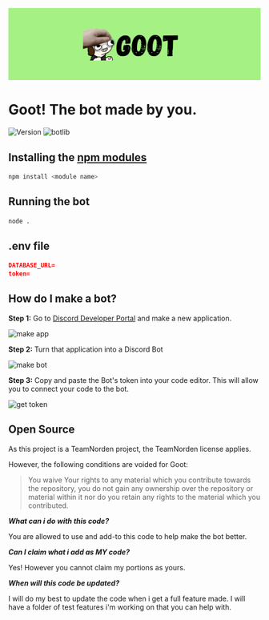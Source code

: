 <img src="assets/Goot-Banner.png" alt="Goot Banner"></img>

<h1>Goot! The bot made by you.</h1>


![Version](https://img.shields.io/badge/version-1.3.9-green.svg?cacheSeconds=2592000&style=for-the-badge)
![botlib](https://img.shields.io/badge/powered_by-discord.js-blue?style=for-the-badge)


## Installing the [npm modules](https://npmjs.com)

```sh
npm install <module name>
```

## Running the bot
```sh
node .
```

## .env file
```json
DATABASE_URL=
token=
```

## How do I make a bot?

**Step 1:** Go to [Discord Developer Portal](https://discord.com/developers) and make a new application.

![make app](https://github.com/scalgoon/Goot/blob/main/Images/Make-app.jpg?raw=true)

**Step 2:** Turn that application into a Discord Bot

![make bot](https://github.com/scalgoon/Goot/blob/main/Images/Build-bot.jpg?raw=true)

**Step 3:** Copy and paste the Bot's token into your code editor. This will allow you to connect your code to the bot.

![get token](https://github.com/scalgoon/Goot/blob/main/Images/Bot-token.jpg?raw=true)

## Open Source

As this project is a TeamNorden project, the TeamNorden license applies.

However, the following conditions are voided for Goot:
> You waive Your rights to any material which you contribute towards the repository, you do not gain any ownership over the repository or material within it nor do you retain any rights to the material which you contributed.

***What can i do with this code?***

You are allowed to use and add-to this code to help make the bot better.

***Can I claim what i add as MY code?***

Yes! However you cannot claim my portions as yours.

***When will this code be updated?***

I will do my best to update the code when i get a full feature made. I will have a folder of test features i'm working on that you can help with.

